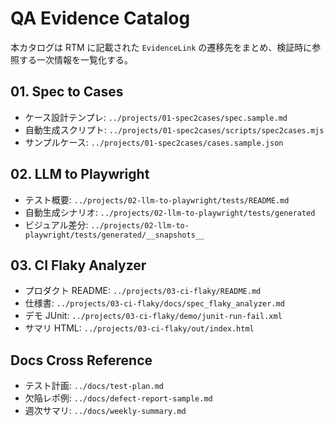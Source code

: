 # QA Evidence Catalog

本カタログは RTM に記載された `EvidenceLink` の遷移先をまとめ、検証時に参照する一次情報を一覧化する。

## 01. Spec to Cases
- ケース設計テンプレ: `../projects/01-spec2cases/spec.sample.md`
- 自動生成スクリプト: `../projects/01-spec2cases/scripts/spec2cases.mjs`
- サンプルケース: `../projects/01-spec2cases/cases.sample.json`

## 02. LLM to Playwright
- テスト概要: `../projects/02-llm-to-playwright/tests/README.md`
- 自動生成シナリオ: `../projects/02-llm-to-playwright/tests/generated`
- ビジュアル差分: `../projects/02-llm-to-playwright/tests/generated/__snapshots__`

## 03. CI Flaky Analyzer
- プロダクト README: `../projects/03-ci-flaky/README.md`
- 仕様書: `../projects/03-ci-flaky/docs/spec_flaky_analyzer.md`
- デモ JUnit: `../projects/03-ci-flaky/demo/junit-run-fail.xml`
- サマリ HTML: `../projects/03-ci-flaky/out/index.html`

## Docs Cross Reference
- テスト計画: `../docs/test-plan.md`
- 欠陥レポ例: `../docs/defect-report-sample.md`
- 週次サマリ: `../docs/weekly-summary.md`

